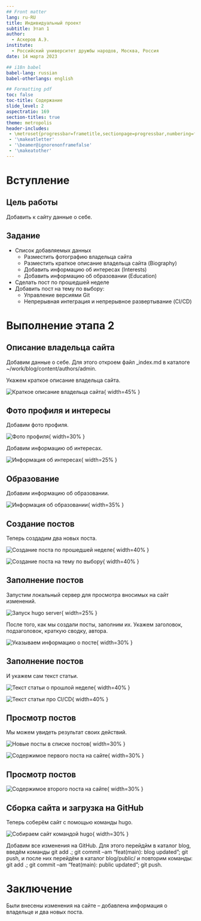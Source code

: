 ```yaml
---
## Front matter
lang: ru-RU
title: Индивидуальный проект
subtitle: Этап 1
author:
  - Аскеров А.Э.
institute:
  - Российский университет дружбы народов, Москва, Россия
date: 14 марта 2023

## i18n babel
babel-lang: russian
babel-otherlangs: english

## Formatting pdf
toc: false
toc-title: Содержание
slide_level: 2
aspectratio: 169
section-titles: true
theme: metropolis
header-includes:
 - \metroset{progressbar=frametitle,sectionpage=progressbar,numbering=fraction}
 - '\makeatletter'
 - '\beamer@ignorenonframefalse'
 - '\makeatother'
---
```


# Вступление

## Цель работы

Добавить к сайту данные о себе.

## Задание

- Список добавляемых данных
    - Разместить фотографию владельца сайта
    - Разместить краткое описание владельца сайта (Biography)
    - Добавить информацию об интересах (Interests)
    - Добавить информацию об образовании (Education)
- Сделать пост по прошедшей неделе
- Добавить пост на тему по выбору:
    - Управление версиями Git
    - Непрерывная интеграция и непрерывное развертывание (CI/CD)

# Выполнение этапа 2

## Описание владельца сайта

Добавим данные о себе. Для этого откроем файл _index.md в каталоге ~/work/blog/content/authors/admin.

Укажем краткое описание владельца сайта.

![Краткое описание владельца сайта](image/1.png){ width=45% }

## Фото профиля и интересы

Добавим фото профиля.

![Фото профиля](image/2.png){ width=30% }

Добавим информацию об интересах.

![Информация об интересах](image/3.png){ width=25% }

## Образование

Добавим информацию об образовании.

![Информация об образовании](image/4.png){ width=35% }

## Создание постов

Теперь создадим два новых поста.

![Создание поста по прошедшей неделе](image/5.png){ width=40% }

![Создание поста на тему по выбору](image/6.png){ width=40% }

## Заполнение постов

Запустим локальный сервер для просмотра вносимых на сайт изменений.

![Запуск hugo server](image/7.png){ width=25% }

После того, как мы создали посты, заполним их. Укажем заголовок, подзаголовок, краткую сводку, автора.

![Указываем информацию о посте](image/8.png){ width=30% }

## Заполнение постов

И укажем сам текст статьи.

![Текст статьи о прошлой неделе](image/9.png){ width=40% }

![Текст статьи про CI/CD](image/10.png){ width=40% }

## Просмотр постов

Мы можем увидеть результат своих действий.

![Новые посты в списке постов](image/11.png){ width=30% }

![Содержимое первого поста на сайте](image/12.png){ width=30% }

## Просмотр постов

![Содержимое второго поста на сайте](image/13.png){ width=30% }

## Сборка сайта и загрузка на GitHub

Теперь соберём сайт с помощью команды hugo.

![Собираем сайт командой hugo](image/14.png){ width=30% }

Добавим все изменения на GitHub. Для этого перейдйм в каталог blog, введём команды git add .; git commit –am “feat(main): blog updated”; git push, и после них перейдём в каталог blog/public/ и повторим команды: git add .; git commit –am “feat(main): public updated”; git push.

# Заключение

Были внесены изменения на сайте – добавлена информация о владельце и два новых поста.
